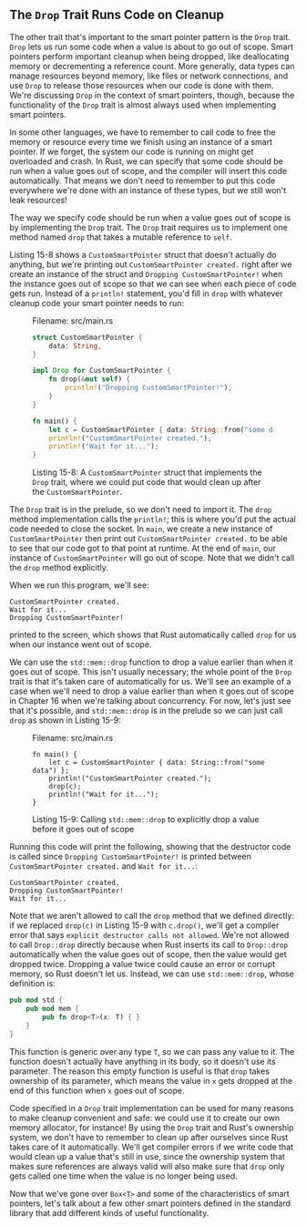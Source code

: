 ## The `Drop` Trait Runs Code on Cleanup

The other trait that's important to the smart pointer pattern is the `Drop`
trait. `Drop` lets us run some code when a value is about to go out of scope.
Smart pointers perform important cleanup when being dropped, like deallocating
memory or decrementing a reference count. More generally, data types can manage
resources beyond memory, like files or network connections, and use `Drop` to
release those resources when our code is done with them. We're discussing
`Drop` in the context of smart pointers, though, because the functionality of
the `Drop` trait is almost always used when implementing smart pointers.

In some other languages, we have to remember to call code to free the memory or
resource every time we finish using an instance of a smart pointer. If we
forget, the system our code is running on might get overloaded and crash. In
Rust, we can specify that some code should be run when a value goes out of
scope, and the compiler will insert this code automatically. That means we don't
need to remember to put this code everywhere we're done with an instance of
these types, but we still won't leak resources!

The way we specify code should be run when a value goes out of scope is by
implementing the `Drop` trait. The `Drop` trait requires us to implement one
method named `drop` that takes a mutable reference to `self`.

Listing 15-8 shows a `CustomSmartPointer` struct that doesn't actually do
anything, but we're printing out `CustomSmartPointer created.` right after we
create an instance of the struct and `Dropping CustomSmartPointer!` when the
instance goes out of scope so that we can see when each piece of code gets run.
Instead of a `println!` statement, you'd fill in `drop` with whatever cleanup
code your smart pointer needs to run:

<figure>
<span class="filename">Filename: src/main.rs</span>

```rust
struct CustomSmartPointer {
    data: String,
}

impl Drop for CustomSmartPointer {
    fn drop(&mut self) {
        println!("Dropping CustomSmartPointer!");
    }
}

fn main() {
    let c = CustomSmartPointer { data: String::from("some data") };
    println!("CustomSmartPointer created.");
    println!("Wait for it...");
}
```

<figcaption>

Listing 15-8: A `CustomSmartPointer` struct that implements the `Drop` trait,
where we could put code that would clean up after the `CustomSmartPointer`.

</figcaption>
</figure>

The `Drop` trait is in the prelude, so we don't need to import it. The `drop`
method implementation calls the `println!`; this is where you'd put the actual
code needed to close the socket. In `main`, we create a new instance of
`CustomSmartPointer` then print out `CustomSmartPointer created.` to be able to
see that our code got to that point at runtime. At the end of `main`, our
instance of `CustomSmartPointer` will go out of scope. Note that we didn't call
the `drop` method explicitly.

When we run this program, we'll see:

```text
CustomSmartPointer created.
Wait for it...
Dropping CustomSmartPointer!
```

printed to the screen, which shows that Rust automatically called `drop` for us
when our instance went out of scope.

We can use the `std::mem::drop` function to drop a value earlier than when it
goes out of scope. This isn't usually necessary; the whole point of the `Drop`
trait is that it's taken care of automatically for us. We'll see an example of
a case when we'll need to drop a value earlier than when it goes out of scope
in Chapter 16 when we're talking about concurrency. For now, let's just see
that it's possible, and `std::mem::drop` is in the prelude so we can just call
`drop` as shown in Listing 15-9:

<figure>
<span class="filename">Filename: src/main.rs</span>

```rust,ignore
fn main() {
    let c = CustomSmartPointer { data: String::from("some data") };
    println!("CustomSmartPointer created.");
    drop(c);
    println!("Wait for it...");
}
```

<figcaption>

Listing 15-9: Calling `std::mem::drop` to explicitly drop a value before it
goes out of scope

</figcaption>
</figure>

Running this code will print the following, showing that the destructor code is
called since `Dropping CustomSmartPointer!` is printed between
`CustomSmartPointer created.` and `Wait for it...`:

```text
CustomSmartPointer created.
Dropping CustomSmartPointer!
Wait for it...
```

Note that we aren't allowed to call the `drop` method that we defined directly:
if we replaced `drop(c)` in Listing 15-9 with `c.drop()`, we'll get a compiler
error that says `explicit destructor calls not allowed`. We're not allowed to
call `Drop::drop` directly because when Rust inserts its call to `Drop::drop`
automatically when the value goes out of scope, then the value would get
dropped twice. Dropping a value twice could cause an error or corrupt memory,
so Rust doesn't let us. Instead, we can use `std::mem::drop`, whose definition
is:

```rust
pub mod std {
    pub mod mem {
        pub fn drop<T>(x: T) { }
    }
}
```

This function is generic over any type `T`, so we can pass any value to it. The
function doesn't actually have anything in its body, so it doesn't use its
parameter. The reason this empty function is useful is that `drop` takes
ownership of its parameter, which means the value in `x` gets dropped at the
end of this function when `x` goes out of scope.

Code specified in a `Drop` trait implementation can be used for many reasons to
make cleanup convenient and safe: we could use it to create our own memory
allocator, for instance! By using the `Drop` trait and Rust's ownership system,
we don't have to remember to clean up after ourselves since Rust takes care of
it automatically. We'll get compiler errors if we write code that would clean
up a value that's still in use, since the ownership system that makes sure
references are always valid will also make sure that `drop` only gets called
one time when the value is no longer being used.

Now that we've gone over `Box<T>` and some of the characteristics of smart
pointers, let's talk about a few other smart pointers defined in the standard
library that add different kinds of useful functionality.
